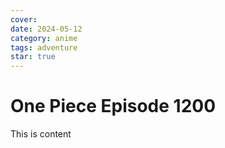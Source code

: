 ```yaml
---
cover: 
date: 2024-05-12
category: anime
tags: adventure
star: true
---
```


# One Piece Episode 1200

This is content